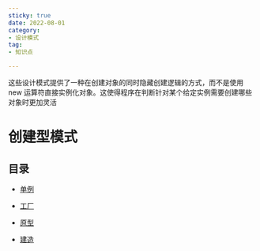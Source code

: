 ```yaml
---
sticky: true
date: 2022-08-01
category:
- 设计模式
tag:
- 知识点 

---
```

这些设计模式提供了一种在创建对象的同时隐藏创建逻辑的方式，而不是使用 new 运算符直接实例化对象。这使得程序在判断针对某个给定实例需要创建哪些对象时更加灵活
<!-- more -->

# 创建型模式


## 目录

- [单例](单例.md)

- [工厂](工厂.md)

- [原型](原型.md)

- [建造](建造.md)








